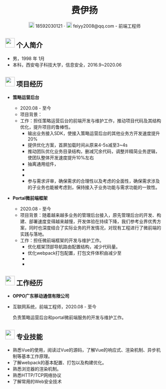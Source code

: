  <center>
     <h1>费伊扬</h1>
     <div>
         <span>
             <img src="assets/phone-solid.svg" width="18px">
             18592030121
         </span>
         ·
         <span>
             <img src="assets/envelope-solid.svg" width="18px">
             feiyy2008@qq.com - 前端工程师
         </span>
     </div>
 </center>

 ## <img src="assets/info-circle-solid.svg" width="30px"> 个人简介

 - 男，1998 年 1月
 - 本科，西安电子科技大学，信息安全，2016.9~2020.06

## <img src="assets/project-diagram-solid.svg" width="30px"> 项目经历

- **策略运营后台**
  - 2020.08 - 至今
  - 项目背景：
  - 工作：担任策略运营后台的前端开发与维护工作，推动项目代码及其结构优化，提升项目的鲁棒性。
    - 输出业务接入SDK，使接入策略运营后台的其他业务方开发速度提升20%
    - 提供优化方案，首屏加载时间从原来4-5s减至3~4s
    - 推动团队优化业务目录结构，删减冗余代码，调整并精简业务逻辑，使团队整体开发速度提升10%左右
    - 抽离通用组件，
    - 
    - 
    - 参与需求评审，确保需求的合理性以及考虑的全面性，确保需求涉及的子业务也能被考虑到，保持接入子业务功能与需求功能的一致性。

- **Portal微前端框架**
  - 2020.08 - 至今
  - 项目背景：随着越来越多业务的管理后台接入，原先管理后台的开发、构建、部署速度变得越来越慢，开发体验在持续下降，我们参考业界优秀方案，同时也深度结合了实际业务的开发情况，对现有工程进行了微前端的实践与落地。
  - 工作：担任微前端框架的开发与维护工作。
    - 优化框架顶部导航路由配置结构，减少代码量。
    - 优化webpack打包配置，打包文件体积由减少至
    - 
    - 

## <img src="assets/briefcase-solid.svg" width="30px"> 工作经历

- **OPPO广东移动通信有限公司**
-  互联网系统，前端工程师，2020.08 - 至今

   负责策略运营后台和portal微前端服务的开发与维护工作。

## <img src="assets/tools-solid.svg" width="30px"> 专业技能

- 熟悉Vue的使用，阅读过Vue的源码，了解Vue的响应式、渲染机制、异步机制等基本工作原理。
- 了解webpack的基本配置、打包以及构建优化。
- 熟悉浏览器的渲染机制。
- 熟悉HTTP/TCP网络协议
- 了解常用的Web安全技术
